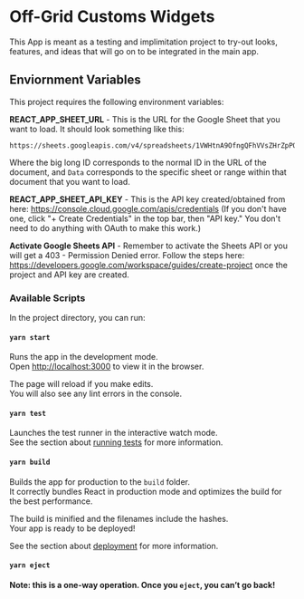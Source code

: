 # Off-Grid Customs Widgets

This App is meant as a testing and implimitation project to try-out looks, features, and ideas that will go on to be integrated in the main app.

## Enviornment Variables

This project requires the following environment variables:

**REACT_APP_SHEET_URL** - This is the URL for the Google Sheet that you want to load. It should look something like this:

```
https://sheets.googleapis.com/v4/spreadsheets/1VWHtnA9OfngQFhVVsZHrZpPOxibFFzISchcN3l9pPDE/values/Data
```

Where the big long ID corresponds to the normal ID in the URL of the document, and `Data` corresponds to the specific
sheet or range within that document that you want to load.

**REACT_APP_SHEET_API_KEY** - This is the API key created/obtained from here: https://console.cloud.google.com/apis/credentials
(If you don't have one, click "+ Create Credentials" in the top bar, then "API key." You don't need to do anything with OAuth to make this work.)

**Activate Google Sheets API** - Remember to activate the Sheets API or you will get a 403 - Permission Denied error. Follow the steps here: https://developers.google.com/workspace/guides/create-project once the project and API key are created.

### Available Scripts

In the project directory, you can run:

#### `yarn start`

Runs the app in the development mode.\
Open [http://localhost:3000](http://localhost:3000) to view it in the browser.

The page will reload if you make edits.\
You will also see any lint errors in the console.

#### `yarn test`

Launches the test runner in the interactive watch mode.\
See the section about [running tests](https://facebook.github.io/create-react-app/docs/running-tests) for more information.

#### `yarn build`

Builds the app for production to the `build` folder.\
It correctly bundles React in production mode and optimizes the build for the best performance.

The build is minified and the filenames include the hashes.\
Your app is ready to be deployed!

See the section about [deployment](https://facebook.github.io/create-react-app/docs/deployment) for more information.

#### `yarn eject`

**Note: this is a one-way operation. Once you `eject`, you can’t go back!**
